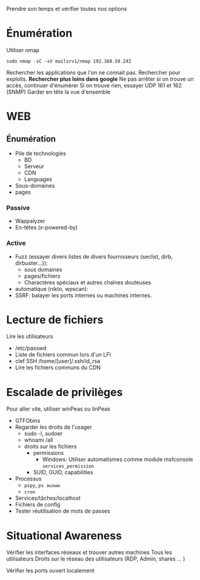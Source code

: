 Prendre son temps et vérifier toutes nos options

# Énumération
Utiliser nmap
~~~~~~~~~~~~~~~~~~~~~~~~~~~~~~~~~
sudo nmap -sC -sV mailsrv1/nmap 192.168.50.242
~~~~~~~~~~~~~~~~~~~~~~~~~~~~~~~~~
Rechercher les applications que l'on ne connait pas.
Rechercher pour exploits. **Rechercher plus loins dans google**
Ne pas arrêter si on trouve un accès, continuer d'énumérer
Si on trouve rien, essayer UDP 161 et 162 (SNMP)
Garder en tête la vue d'ensemble

# WEB
## Énumération
* Pile de technologies
	* BD
	* Serveur
	* CDN
	* Languages
* Sous-domaines
* pages
### Passive
* Wappalyzer
* En-têtes (x-powered-by)
### Active
* Fuzz (essayer divers listes de divers fournisseurs (seclist, dirb, dirbuster...)):
	* sous domaines
	* pages/fichiers
	* Charactères spéciaux et autres chaînes douteuses
* automatique (nikto, wpscan):
* SSRF: balayer les ports internes ou machines internes.

# Lecture de fichiers
Lire les utilisateurs
* /etc/passwd
* Liste de fichiers commun lors d'un LFI
* clef SSH /home/[user]/.ssh/id_rsa
* Lire les fichiers communs du CDN

# Escalade de privilèges
Pour aller vite, utiliser winPeas ou linPeas
* GTFObins
* Regarder les droits de l'usager
	* sudo -l, sudoer
	* whoami /all
	* droits sur les fichiers
		* permissions
			* Windows: Utiliser automatismes comme module msfconsole `services_permission`
		* SUID, GUID, capabilities
* Processus
	* `pspy`, `ps auxww`
	* `cron`
* Services/tâches/localhost
* Fichiers de config
* Tester réutilisation de mots de passes

# Situational Awareness
Vérifier les interfaces réseaux et trouver autres machines
Tous les utilisateurs
Droits sur le réseau des utilisateurs (RDP, Admin, shares ... )

Vérifier les ports ouvert localement